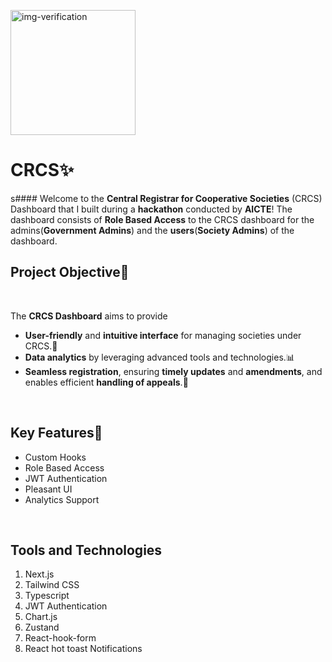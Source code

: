 <img 
width='200'
height='200'
src="https://mscs.dac.gov.in/images/MSCS_LOGO.png"
alt="img-verification">


# **CRCS✨**
s#### Welcome to the __Central Registrar for Cooperative Societies__ (CRCS) Dashboard that I built during a __hackathon__ conducted by __AICTE__! The dashboard consists of __Role Based Access__ to the CRCS dashboard for the admins(**Government Admins**) and the **users**(**Society Admins**) of the dashboard. 
<br>

## **Project Objective🎯**
<br>

The **CRCS Dashboard** aims to provide 
- **User-friendly** and **intuitive interface** for managing societies under CRCS.🙌
-  **Data analytics** by leveraging advanced tools and technologies.📊 
-  **Seamless registration**, ensuring
**timely updates** and **amendments**, and enables efficient **handling of appeals**.📝

<br>


## **Key Features🚀**
 - Custom Hooks
 - Role Based Access
 - JWT Authentication
 - Pleasant UI
 - Analytics Support
<br>

## **Tools and Technologies**
1. Next.js
2. Tailwind CSS
3. Typescript
4. JWT Authentication
5. Chart.js
6. Zustand
7. React-hook-form
8. React hot toast Notifications
